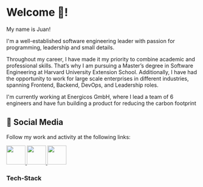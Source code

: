 # Welcome 👋!

My name is Juan!

I'm a well-established software engineering leader with passion for programming, leadership and small details.

Throughout my career, I have made it my priority to combine academic and professional skills. That’s why I am pursuing a Master’s degree in Software Engineering at Harvard University Extension School. Additionally, I have had the opportunity to work for large scale enterprises in different industries, spanning Frontend, Backend, DevOps, and Leadership roles.

I'm currently working at Energicos GmbH, where I lead a team of 6 engineers and have fun building a product for reducing the carbon footprint

## 🚀 Social Media

Follow my work and activity at the following links:

<a href="https://www.linkedin.com/in/jprivillaso/">
  <img width="50" height="50" src="https://github.com/jprivillaso/jprivillaso/images/social_linkedin.png">
</a>
<a href="https://www.twitter.com/jprivillaso/">
  <img width="50" height="50" src="https://github.com/jprivillaso/jprivillaso/images/social_linkedin.png">
</a>
<a href="https://www.juanrivillas.com">
  <img width="50" height="50" src="https://github.com/jprivillaso/jprivillaso/images/social_website.png">
</a>

### Tech-Stack
